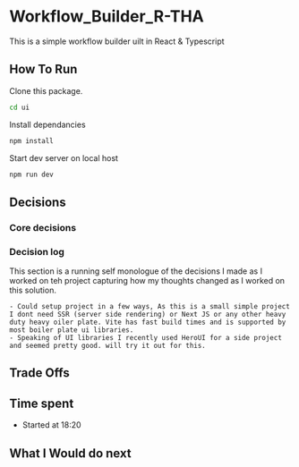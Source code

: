 # Workflow_Builder_R-THA

This is a simple workflow builder uilt in React & Typescript


## How To Run

Clone this package.

```bash
cd ui
```
Install dependancies

```bash
npm install
```
Start dev server on local host

```bash
npm run dev
```

## Decisions

### Core decisions



### Decision log
This section is a running self monologue of the decisions
I made as I worked on teh project capturing how my thoughts changed
as I worked on this solution.

```
- Could setup project in a few ways, As this is a small simple project I dont need SSR (server side rendering) or Next JS or any other heavy duty heavy oiler plate. Vite has fast build times and is supported by most boiler plate ui libraries.
- Speaking of UI libraries I recently used HeroUI for a side project and seemed pretty good. will try it out for this.
```

## Trade Offs

## Time spent

- Started at 18:20



## What I Would do next

